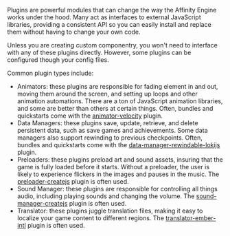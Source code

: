 Plugins are powerful modules that can change the way the Affinity Engine works under the hood. Many act as interfaces to external JavaScript libraries, providing a consistent API so you can easily install and replace them without having to change your own code.

Unless you are creating custom componentry, you won't need to interface with any of these plugins directly. However, some plugins can be configured though your config files.

Common plugin types include:

* Animators: these plugins are responsible for fading element in and out, moving them around the screen, and setting up loops and other animation automations. There are a ton of JavaScript animation libraries, and some are better than others at certain things. Often, bundles and quickstarts come with the [animator-velocity](/#/api/plugins/animator-velocity) plugin.
* Data Managers: these plugins save, update, retrieve, and delete persistent data, such as save games and achievements. Some data managers also support rewinding to previous checkpoints. Often, bundles and quickstarts come with the [data-manager-rewindable-lokijs](/#/api/plugins/data-manager-rewindable-lokijs) plugin.
* Preloaders: these plugins preload art and sound assets, insuring that the game is fully loaded before it starts. Without a preloader, the user is likely to experience flickers in the images and pauses in the music. The [preloader-createjs](/#/api/plugins/preloader-createjs) plugin is often used.
* Sound Manager: these plugins are responsible for controlling all things audio, including playing sounds and changing the volume. The [sound-manager-createjs](/#/api/plugins/sound-manager-createjs) plugin is often used.
* Translator: these plugins juggle translation files, making it easy to localize your game content to different regions. The [translator-ember-intl](/#/api/plugins/translator-ember-intl) plugin is often used.
